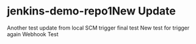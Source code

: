 # jenkins-demo-repo1New Update 
Another test update from local
SCM trigger final test
New test for trigger again
Webhook Test
